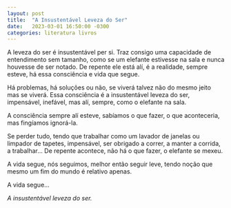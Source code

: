 ```yaml
---
layout: post
title:  "A Insustentável Leveza do Ser"
date:   2023-03-01 16:50:00 -0300
categories: literatura livros 
---
```

A leveza do ser é insustentável per si. Traz consigo uma capacidade de entendimento sem tamanho, como se um elefante estivesse na sala e nunca houvesse de ser notado. De repente ele está alí, é a realidade, sempre esteve, há essa consciência e vida que segue.

Há problemas, há soluções ou não, se viverá talvez não do mesmo jeito mas se viverá. Essa consciência é a insustentável leveza do ser, impensável, inefável, mas alí, sempre, como o elefante na sala.

A consciência sempre alí esteve, sabíamos o que fazer, o que aconteceria, mas fingíamos ignorá-la.

Se perder tudo, tendo que trabalhar como um lavador de janelas ou limpador de tapetes, impensável, ser obrigado a correr, a manter a corrida, a trabalhar... De repente acontece, não há o que fazer, o elefante se mexeu.

A vida segue, nós seguimos, melhor então seguir leve, tendo noção que mesmo um fim do mundo é relativo apenas.

A vida segue...

*A insustentável leveza do ser.*